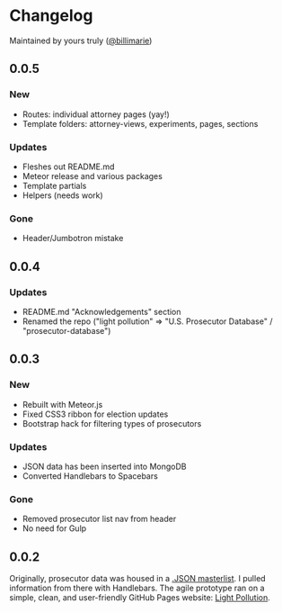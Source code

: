 # Changelog
Maintained by yours truly ([@billimarie](https://www.github.com/billimarie))

## 0.0.5
### New
- Routes: individual attorney pages (yay!)
- Template folders: attorney-views, experiments, pages, sections

### Updates
- Fleshes out README.md
- Meteor release and various packages
- Template partials
- Helpers (needs work)

### Gone
- Header/Jumbotron mistake

## 0.0.4
### Updates
- README.md "Acknowledgements" section
- Renamed the repo ("light pollution" => "U.S. Prosecutor Database" / "prosecutor-database")

## 0.0.3
### New
- Rebuilt with Meteor.js
- Fixed CSS3 ribbon for election updates
- Bootstrap hack for filtering types of prosecutors

### Updates
- JSON data has been inserted into MongoDB
- Converted Handlebars to Spacebars

### Gone
- Removed prosecutor list nav from header
- No need for Gulp

## 0.0.2
Originally, prosecutor data was housed in a [.JSON masterlist](https://github.com/billimarie/light-pollution/blob/master/public/data/prosecutors.json). I pulled information from there with Handlebars. The agile prototype ran on a simple, clean, and user-friendly GitHub Pages website: [Light Pollution](https://billimarie.github.io/light-pollution).
